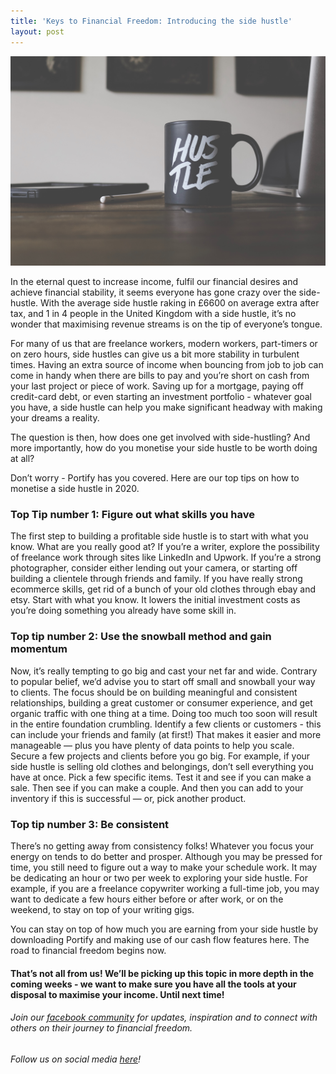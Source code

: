 ```yaml
---
title: 'Keys to Financial Freedom: Introducing the side hustle'
layout: post
---
```


![image of savings](/assets/sidehustle.jpg)

In the eternal quest to increase income, fulfil our financial desires and achieve financial stability, it seems everyone has gone crazy over the side-hustle. With the average side hustle raking in £6600 on average extra after tax, and 1 in 4 people in the United Kingdom with a side hustle, it’s no wonder that maximising revenue streams is on the tip of everyone’s tongue. 

For many of us that are freelance workers, modern workers, part-timers or on zero hours, side hustles can give us a bit more stability in turbulent times. Having an extra source of income when bouncing from job to job can come in handy when there are bills to pay and you’re short on cash from your last project or piece of work. Saving up for a mortgage, paying off credit-card debt, or even starting an investment portfolio - whatever goal you have, a side hustle can help you make significant headway with making your dreams a reality.

The question is then, how does one get involved with side-hustling? And more importantly, how do you monetise your side hustle to be worth doing at all? 

Don’t worry - Portify has you covered. Here are our top tips on how to monetise a side hustle in 2020.

### Top Tip number 1: Figure out what skills you have
The first step to building a profitable side hustle is to start with what you know. What are you really good at? If you’re a writer, explore the possibility of freelance work through sites like LinkedIn and Upwork. If you’re a strong photographer, consider either lending out your camera, or starting off building a clientele through friends and family. If you have really strong ecommerce skills, get rid of a bunch of your old clothes through ebay and etsy. 
Start with what you know. It lowers the initial investment costs as you’re doing something you already have some skill in.

### Top tip number 2: Use the snowball method and gain momentum

Now, it’s really tempting to go big and cast your net far and wide. Contrary to popular belief, we’d advise you to start off small and snowball your way to clients. The focus should be on building meaningful and consistent relationships, building a great customer or consumer experience, and get organic traffic with one thing at a time. Doing too much too soon will result in the entire foundation crumbling. 
Identify a few clients or customers - this can include your friends and family (at first!) That makes it easier and more manageable — plus you have plenty of data points to help you scale. Secure a few projects and clients before you go big.
For example, if your side hustle is selling old clothes and belongings, don’t sell everything you have at once. Pick a few specific items. Test it and see if you can make a sale. Then see if you can make a couple. And then you can add to your inventory if this is successful — or, pick another product.

### Top tip number 3: Be consistent

There’s no getting away from consistency folks! Whatever you focus your energy on tends to do better and prosper. Although you may be pressed for time, you still need to figure out a way to make your schedule work. It may be dedicating an hour or two per week to exploring your side hustle. For example, if you are a freelance copywriter working a full-time job, you may want to dedicate a few hours either before or after work, or on the weekend, to stay on top of your writing gigs.  

You can stay on top of how much you are earning from your side hustle by downloading Portify and making use of our cash flow features here. 
The road to financial freedom begins now.

#### That’s not all from us! We’ll be picking up this topic in more depth in the coming weeks - we want to make sure you have all the tools at your disposal to maximise your income. Until next time!

###### Join our [facebook community](https://facebook.com/portify) for updates, inspiration and to connect with others on their journey to financial freedom. 

###### Follow us on social media [here](https://instagram.com/portify.app)!

